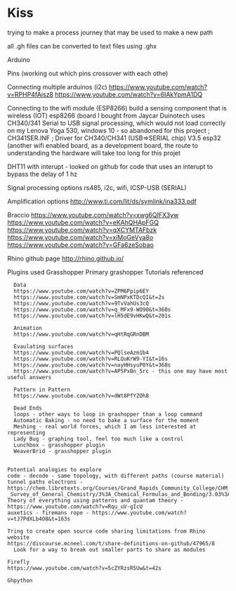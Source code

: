# Kiss
trying to make a process journey that may be used to make a new path

all .gh files can be converted to text files using .ghx


Arduino

  Pins (working out which pins crossover with each othe)
  
  
  Connecting multiple arduinos (i2c)
    https://www.youtube.com/watch?v=RPHP4fAisz8
    https://www.youtube.com/watch?v=6IAkYpmA1DQ
    
  Connecting to the wifi module (ESP8266)
        build a sensing component that is wireless (IOT)
        esp8266 (board I bought from Jaycar Duinotech uses CH340/341 Serial to USB signal processing, which would not load correctly on my Lenova Yoga 530, windows 10 - so abandoned for this project
          ; CH341SER.INF
          ; Driver for CH340/CH341 (USB=>SERIAL chip) V3.5
      esp32 (another wifi enabled board, as a development board, the route to understanding the hardware will take too long for this projet
  
  
  DHT11 with interupt - looked on github for code that uses an interupt to bypass the delay of 1 hz
      
  
  Signal processing options 
    rs485, i2c, wifi, ICSP-USB (SERIAL)
    
    
    
  Amplification options
    http://www.ti.com/lit/ds/symlink/ina333.pdf
    
  Braccio
   https://www.youtube.com/watch?v=xwg6QIFX3yw
   https://www.youtube.com/watch?v=eKAhQHApFGQ
   https://www.youtube.com/watch?v=qXCYMTAFbzk
   https://www.youtube.com/watch?v=xiMoGeVya8o
   https://www.youtube.com/watch?v=GFa6zeSobao
  
Rhino
github page
http://rhino.github.io/

  Plugins used
    Grasshopper
      Primary grashopper Tutorials referenced

      Data
      https://www.youtube.com/watch?v=ZPM6Ppip6EY
      https://www.youtube.com/watch?v=SmNPxKTDcQI&t=2s
      https://www.youtube.com/watch?v=9TvVahUs3cQ
      https://www.youtube.com/watch?v=q_MFx9-WO90&t=360s
      https://www.youtube.com/watch?v=lH5dE9vHKwQ&t=201s

      Animation
      https://www.youtube.com/watch?v=qHtRqGRnDBM
      
      Evaulating surfaces
      https://www.youtube.com/watch?v=PQlseAzm1b4
      https://www.youtube.com/watch?v=RLQuKrW9-YI&t=16s
      https://www.youtube.com/watch?v=nayHHsyuP0Y&t=368s
      https://www.youtube.com/watch?v=AP5PxBn_5rc - this one may have most useful answers
      
      Pattern in Pattern
      https://www.youtube.com/watch?v=dWt8PfYZOh8
      
      Dead Ends
      loops - other ways to loop in grashopper than a loop command
      Automatic Baking - no need to bake a surface for the moment
      Meshing - real world forces, which I am less interested at representing
      Lady Bug - graphing tool, feel too much like a control
      Lunchbox - grasshopper plugin
      WeaverBrid - grasshopper plugin


    Potential analogies to explore
    code - decode - same topology, with different paths (course material)
    tunnel paths electrons - https://chem.libretexts.org/Courses/Grand_Rapids_Community_College/CHM_120_-_Survey_of_General_Chemistry/3%3A_Chemical_Formulas_and_Bonding/3.03%3A_Chemical_Bonds
    Theory of everything using patterns and quantam theory - https://www.youtube.com/watch?v=Rqu_uV-gIcU
    auxetics - firemans rope - https://www.youtube.com/watch?v=tJ7PdXLb4O8&t=163s

    Tring to create open source code sharing limitations from Rhino website
    https://discourse.mcneel.com/t/share-definitions-on-github/47965/8
      Look for a way to break out smaller parts to share as modules
    
    Firefly
    https://www.youtube.com/watch?v=5cZYRzsR5Uw&t=42s
    
    Ghpython
